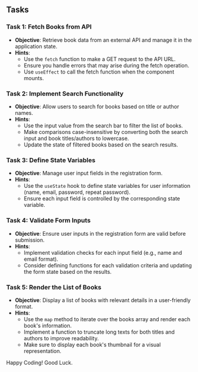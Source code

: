 ## Tasks

### Task 1: Fetch Books from API

- **Objective**: Retrieve book data from an external API and manage it in the application state.
- **Hints**:
  - Use the `fetch` function to make a GET request to the API URL.
  - Ensure you handle errors that may arise during the fetch operation.
  - Use `useEffect` to call the fetch function when the component mounts.

### Task 2: Implement Search Functionality

- **Objective**: Allow users to search for books based on title or author names.
- **Hints**:
  - Use the input value from the search bar to filter the list of books.
  - Make comparisons case-insensitive by converting both the search input and book titles/authors to lowercase.
  - Update the state of filtered books based on the search results.

### Task 3: Define State Variables

- **Objective**: Manage user input fields in the registration form.
- **Hints**:
  - Use the `useState` hook to define state variables for user information (name, email, password, repeat password).
  - Ensure each input field is controlled by the corresponding state variable.

### Task 4: Validate Form Inputs

- **Objective**: Ensure user inputs in the registration form are valid before submission.
- **Hints**:
  - Implement validation checks for each input field (e.g., name and email format).
  - Consider defining functions for each validation criteria and updating the form state based on the results.

### Task 5: Render the List of Books

- **Objective**: Display a list of books with relevant details in a user-friendly format.
- **Hints**:
  - Use the `map` method to iterate over the books array and render each book's information.
  - Implement a function to truncate long texts for both titles and authors to improve readability.
  - Make sure to display each book's thumbnail for a visual representation.

Happy Coding! Good Luck.
